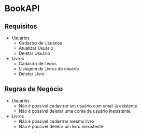 # BookAPI

## Requisitos

* Usuários
  * Cadastro de Usuários
  * Atualizar Usuário
  * Deletar Usuário
* Livros
  * Cadastro de Livros 
  * Listagem de Livros do usuário
  * Deletar Livro

## Regras de Negócio

* Usuários
  * Não é possível cadastrar um usuário com email já existente
  * Não é possível deletar uma conta de usuário inexistente
* Livros
  * Não é possivel cadastrar mesmo livro
  * Não é possível deletar um livro inexistente